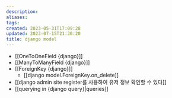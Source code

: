 ```yaml
---
description:
aliases: 
tags: 
created: 2023-05-31T17:09:28
updated: 2023-07-15T21:30:20
title: django model
---
```

- [[OneToOneField {django}]]
- [[ManyToManyField {django}]]
- [[ForeignKey {django}]]
	- [[django model.ForeignKey.on_delete]]
- [[django admin site register를 사용하여 유저 정보 확인할 수 있다]]
- [[querying in {django query}|queries]]
